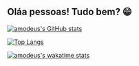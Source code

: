 ## Oláa pessoas! Tudo bem? 😁

[![amodeus's GitHub stats](https://github-readme-stats.vercel.app/api?username=amodeusr&locale=pt-br&count_private=true&show_icons=true&title_color=ae8ce2&bg_color=181b21&icon_color=ae8ce2&text_color=fff&custom_title=Minhas+Estatísticas+do+Github+👌&)](https://github.com/amodeusr/github-readme-stats)

[![Top Langs](https://github-readme-stats.vercel.app/api/top-langs/?username=amodeusr&locale=pt-br&layout=compact&langs_count=6&title_color=ae8ce2&bg_color=181b21&icon_color=ae8ce2&text_color=fff)](https://github.com/amodeusr/)

[![amodeus's wakatime stats](https://github-readme-stats.vercel.app/api/wakatime?username=amodeusr&locale=pt-br&layout=compact&hide=text,Git%20Config&langs_count=8&title_color=ae8ce2&bg_color=181b21&icon_color=ae8ce2&text_color=fff)](https://github.com/anuraghazra/github-readme-stats)




<!-- <a href="https://github.com/anuraghazra/github-readme-stats">
  <img align="center" src="https://github-readme-stats.vercel.app/api/pin/?username=anuraghazra&repo=github-readme-stats" />
</a>
<a href="https://github.com/anuraghazra/convoychat">
  <img align="center" src="https://github-readme-stats.vercel.app/api/pin/?username=amodeusr&repo=Sassy" />
</a> -->
